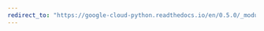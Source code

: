 ```yaml
---
redirect_to: "https://google-cloud-python.readthedocs.io/en/0.5.0/_modules/gcloud/datastore/key.html"
---
```

